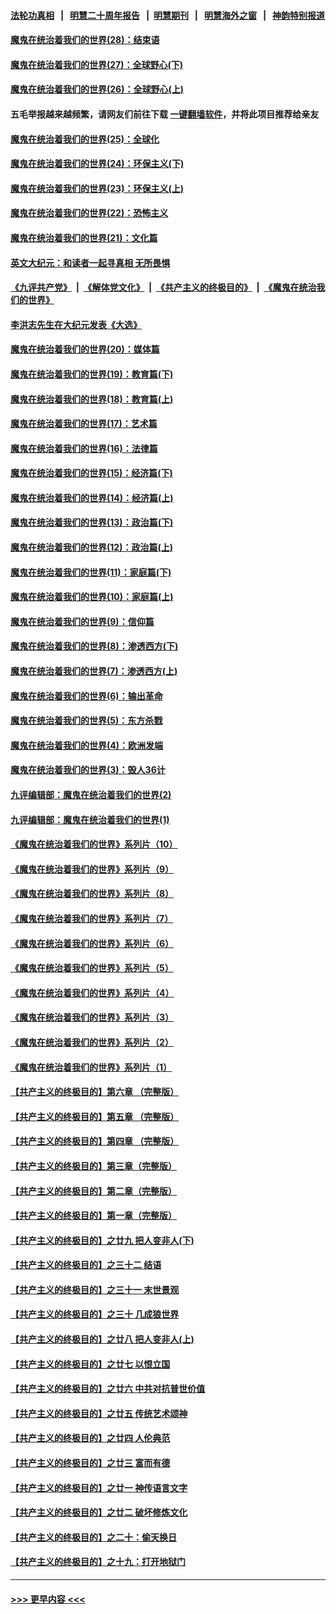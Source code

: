 #### [法轮功真相](https://github.com/gfw-breaker/truth/blob/master/README.md?t=0) &nbsp;&nbsp;|&nbsp;&nbsp; [明慧二十周年报告](https://github.com/gfw-breaker/mh-reports/blob/master/README.md?t=0) &nbsp;&nbsp;|&nbsp;&nbsp;[明慧期刊](https://github.com/gfw-breaker/mh-qikan) &nbsp;&nbsp;|&nbsp;&nbsp; [明慧海外之窗](https://github.com/gfw-breaker/mh-news/blob/master/README.md?t=0) &nbsp;&nbsp;|&nbsp;&nbsp; [神韵特别报道](https://github.com/gfw-breaker/mh-news/blob/master/shenyun.md?t=0)
#### [魔鬼在统治着我们的世界(28)：结束语](../pages/nsc422/n10936246.md?t=06211952) 
#### [魔鬼在统治着我们的世界(27)：全球野心(下)](../pages/nsc422/n10928319.md?t=06211952) 
#### [魔鬼在统治着我们的世界(26)：全球野心(上)](../pages/nsc422/n10900318.md?t=06211952) 
#### 五毛举报越来越频繁，请网友们前往下载 [一键翻墙软件](https://github.com/gfw-breaker/ssr-accounts)，并将此项目推荐给亲友
#### [魔鬼在统治着我们的世界(25)：全球化](../pages/nsc422/n10788205.md?t=06211952) 
#### [魔鬼在统治着我们的世界(24)：环保主义(下)](../pages/nsc422/n10695307.md?t=06211952) 
#### [魔鬼在统治着我们的世界(23)：环保主义(上)](../pages/nsc422/n10688613.md?t=06211952) 
#### [魔鬼在统治着我们的世界(22)：恐怖主义](../pages/nsc422/n10614727.md?t=06211952) 
#### [魔鬼在统治着我们的世界(21)：文化篇](../pages/nsc422/n10597706.md?t=06211952) 
#### [英文大纪元：和读者一起寻真相 无所畏惧](../pages/nsc422/n12542027.md?t=06211952) 
#### [《九评共产党》](https://github.com/begood0513/9ping.md/blob/master/README.md) &nbsp;|&nbsp; [《解体党文化》](../../../../jtdwh.md/blob/master/README.md)  &nbsp;|&nbsp; [《共产主义的终极目的》](../../../../gczydzjmd.md/blob/master/README.md) &nbsp;|&nbsp; [《魔鬼在统治我们的世界》](../../../../mgztzwmdsj.md/blob/master/README.md) 
#### [李洪志先生在大纪元发表《大选》](../pages/nsc422/n12534746.md?t=06211952) 
#### [魔鬼在统治着我们的世界(20)：媒体篇](../pages/nsc422/n10586579.md?t=06211952) 
#### [魔鬼在统治着我们的世界(19)：教育篇(下)](../pages/nsc422/n10564808.md?t=06211952) 
#### [魔鬼在统治着我们的世界(18)：教育篇(上)](../pages/nsc422/n10526970.md?t=06211952) 
#### [魔鬼在统治着我们的世界(17)：艺术篇](../pages/nsc422/n10499093.md?t=06211952) 
#### [魔鬼在统治着我们的世界(16)：法律篇](../pages/nsc422/n10485969.md?t=06211952) 
#### [魔鬼在统治着我们的世界(15)：经济篇(下)](../pages/nsc422/n10469975.md?t=06211952) 
#### [魔鬼在统治着我们的世界(14)：经济篇(上)](../pages/nsc422/n10457370.md?t=06211952) 
#### [魔鬼在统治着我们的世界(13)：政治篇(下)](../pages/nsc422/n10448270.md?t=06211952) 
#### [魔鬼在统治着我们的世界(12)：政治篇(上)](../pages/nsc422/n10444576.md?t=06211952) 
#### [魔鬼在统治着我们的世界(11)：家庭篇(下)](../pages/nsc422/n10440961.md?t=06211952) 
#### [魔鬼在统治着我们的世界(10)：家庭篇(上)](../pages/nsc422/n10435448.md?t=06211952) 
#### [魔鬼在统治着我们的世界(9)：信仰篇](../pages/nsc422/n10432159.md?t=06211952) 
#### [魔鬼在统治着我们的世界(8)：渗透西方(下)](../pages/nsc422/n10429603.md?t=06211952) 
#### [魔鬼在统治着我们的世界(7)：渗透西方(上)](../pages/nsc422/n10426013.md?t=06211952) 
#### [魔鬼在统治着我们的世界(6)：输出革命](../pages/nsc422/n10421536.md?t=06211952) 
#### [魔鬼在统治着我们的世界(5)：东方杀戮](../pages/nsc422/n10417707.md?t=06211952) 
#### [魔鬼在统治着我们的世界(4)：欧洲发端](../pages/nsc422/n10414890.md?t=06211952) 
#### [魔鬼在统治着我们的世界(3)：毁人36计](../pages/nsc422/n10411583.md?t=06211952) 
#### [九评编辑部：魔鬼在统治着我们的世界(2)](../pages/nsc422/n10410036.md?t=06211952) 
#### [九评编辑部：魔鬼在统治着我们的世界(1)](../pages/nsc422/n10406825.md?t=06211952) 
#### [《魔鬼在统治着我们的世界》系列片（10）](../pages/nsc422/n12292670.md?t=06211952) 
#### [《魔鬼在统治着我们的世界》系列片（9）](../pages/nsc422/n12290859.md?t=06211952) 
#### [《魔鬼在统治着我们的世界》系列片（8）](../pages/nsc422/n12287445.md?t=06211952) 
#### [《魔鬼在统治着我们的世界》系列片（7）](../pages/nsc422/n12283425.md?t=06211952) 
#### [《魔鬼在统治着我们的世界》系列片（6）](../pages/nsc422/n12282314.md?t=06211952) 
#### [《魔鬼在统治着我们的世界》系列片（5）](../pages/nsc422/n12281419.md?t=06211952) 
#### [《魔鬼在统治着我们的世界》系列片（4）](../pages/nsc422/n12274024.md?t=06211952) 
#### [《魔鬼在统治着我们的世界》系列片（3）](../pages/nsc422/n12271322.md?t=06211952) 
#### [《魔鬼在统治着我们的世界》系列片（2）](../pages/nsc422/n12269049.md?t=06211952) 
#### [《魔鬼在统治着我们的世界》系列片（1）](../pages/nsc422/n12267575.md?t=06211952) 
#### [【共产主义的终极目的】第六章 （完整版）](../pages/nsc422/n11428913.md?t=06211952) 
#### [【共产主义的终极目的】第五章 （完整版）](../pages/nsc422/n11428912.md?t=06211952) 
#### [【共产主义的终极目的】第四章 （完整版）](../pages/nsc422/n11428907.md?t=06211952) 
#### [【共产主义的终极目的】第三章（完整版）](../pages/nsc422/n11428848.md?t=06211952) 
#### [【共产主义的终极目的】第二章（完整版）](../pages/nsc422/n11428831.md?t=06211952) 
#### [【共产主义的终极目的】第一章（完整版）](../pages/nsc422/n11417651.md?t=06211952) 
#### [【共产主义的终极目的】之廿九 把人变非人(下)](../pages/nsc422/n11344140.md?t=06211952) 
#### [【共产主义的终极目的】之三十二 结语](../pages/nsc422/n11360535.md?t=06211952) 
#### [【共产主义的终极目的】之三十一 末世景观](../pages/nsc422/n11351129.md?t=06211952) 
#### [【共产主义的终极目的】之三十 几成狼世界](../pages/nsc422/n11348280.md?t=06211952) 
#### [【共产主义的终极目的】之廿八 把人变非人(上)](../pages/nsc422/n11340492.md?t=06211952) 
#### [【共产主义的终极目的】之廿七 以恨立国](../pages/nsc422/n11336944.md?t=06211952) 
#### [【共产主义的终极目的】之廿六 中共对抗普世价值](../pages/nsc422/n11324785.md?t=06211952) 
#### [【共产主义的终极目的】之廿五 传统艺术颂神](../pages/nsc422/n11296396.md?t=06211952) 
#### [【共产主义的终极目的】之廿四 人伦典范](../pages/nsc422/n11296397.md?t=06211952) 
#### [【共产主义的终极目的】之廿三 富而有德](../pages/nsc422/n11283598.md?t=06211952) 
#### [【共产主义的终极目的】之廿一 神传语言文字](../pages/nsc422/n11263265.md?t=06211952) 
#### [【共产主义的终极目的】之廿二 破坏修炼文化](../pages/nsc422/n11245728.md?t=06211952) 
#### [【共产主义的终极目的】之二十：偷天换日](../pages/nsc422/n11238846.md?t=06211952) 
#### [【共产主义的终极目的】之十九：打开地狱门](../pages/nsc422/n11206376.md?t=06211952) 

----
#### [ >>> 更早内容 <<< ](../indexes/nsc422-earlier.md)
